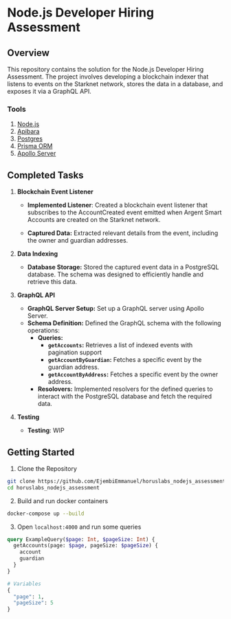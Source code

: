 # Node.js Developer Hiring Assessment

## Overview

This repository contains the solution for the Node.js Developer Hiring Assessment. The project involves developing a blockchain indexer that listens to events on the Starknet network, stores the data in a database, and exposes it via a GraphQL API.

### Tools
1. [Node.js](https://nodejs.org/en)
2. [Apibara](https://www.apibara.com/)
3. [Postgres](https://www.postgresql.org/)
4. [Prisma ORM](https://www.prisma.io/)
5. [Apollo Server](https://www.apollographql.com/)

## Completed Tasks

1. **Blockchain Event Listener**

    - **Implemented Listener**: Created a blockchain event listener that subscribes to the AccountCreated event emitted when Argent Smart Accounts are created on the Starknet network.

    - **Captured Data:** Extracted relevant details from the event, including the owner and guardian addresses.

2. **Data Indexing**

    - **Database Storage:** Stored the captured event data in a PostgreSQL database. The schema was designed to efficiently handle and retrieve this data.

3. **GraphQL API**

    - **GraphQL Server Setup:** Set up a GraphQL server using Apollo Server.
    - **Schema Definition:** Defined the GraphQL schema with the following operations:
        - **Queries:**
            - **`getAccounts`:** Retrieves a list of indexed events with pagination support
            - **`getAccountByGuardian`:** Fetches a specific event by the guardian address.
            - **`getAccountByAddress`:**  Fetches a specific event by the owner address.
        - **Resolovers:** Implemented resolvers for the defined queries to interact with the PostgreSQL database and fetch the required data.

4. **Testing**

    - **Testing**: WIP



## Getting Started

1. Clone the Repository

```bash
git clone https://github.com/EjembiEmmanuel/horuslabs_nodejs_assessment.git
cd horuslabs_nodejs_assessment
```

2. Build and run docker containers

```bash
docker-compose up --build
```

3. Open `localhost:4000` and run some queries

```Graphql
query ExampleQuery($page: Int, $pageSize: Int) {
  getAccounts(page: $page, pageSize: $pageSize) {
    account
    guardian
  }
}

# Variables
{
  "page": 1,
  "pageSize": 5
}
```
